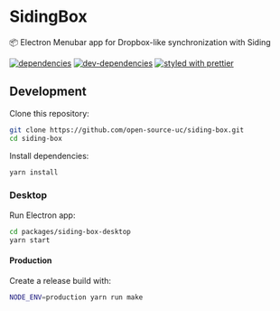 # SidingBox

📦 Electron Menubar app for Dropbox-like synchronization with Siding

[![dependencies][dependencies-image]][dependencies-url] [![dev-dependencies][dev-dependencies-image]][dev-dependencies-url] [![styled with prettier](https://img.shields.io/badge/styled_with-prettier-ff69b4.svg)](https://github.com/prettier/prettier)

## Development

Clone this repository:

```sh
git clone https://github.com/open-source-uc/siding-box.git
cd siding-box
```

Install dependencies:

```sh
yarn install
```

### Desktop

Run Electron app:

```sh
cd packages/siding-box-desktop
yarn start
```

#### Production

Create a release build with:

```sh
NODE_ENV=production yarn run make
```

[dependencies-image]: https://david-dm.org/open-source-uc/siding-box.svg
[dependencies-url]: https://david-dm.org/open-source-uc/siding-box
[dev-dependencies-image]: https://david-dm.org/open-source-uc/siding-box/dev-status.svg
[dev-dependencies-url]: https://david-dm.org/open-source-uc/siding-box#info=devDependencies
